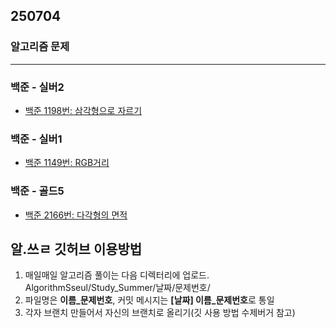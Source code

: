 ## 250704

### 알고리즘 문제

---

### 백준 - 실버2
- [백준 1198번: 삼각형으로 자르기](https://www.acmicpc.net/problem/1198)

### 백준 - 실버1
- [백준 1149번: RGB거리](https://www.acmicpc.net/problem/1149)

### 백준 - 골드5
- [백준 2166번: 다각형의 면적](https://www.acmicpc.net/problem/2166)

## 알.쓰ㄹ 깃허브 이용방법
1. 매일매일 알고리즘 풀이는 다음 디렉터리에 업로드. AlgorithmSseul/Study_Summer/날짜/문제번호/
2. 파일명은 **이름_문제번호**, 커밋 메시지는 **[날짜] 이름_문제번호**로 통일
3. 각자 브랜치 만들어서 자신의 브랜치로 올리기(깃 사용 방법 수제버거 참고)
